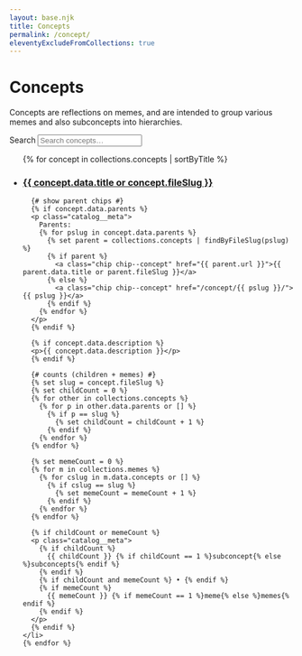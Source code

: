 ```yaml
---
layout: base.njk
title: Concepts
permalink: /concept/
eleventyExcludeFromCollections: true
---
```

# Concepts

Concepts are reflections on memes, and are intended to group various memes and also subconcepts into hierarchies.

<div class="catalog" data-catalog="concept">
  <div class="catalog__controls">
    <label class="catalog__control">
      <span>Search</span>
      <input type="search" data-filter-text placeholder="Search concepts…">
    </label>
  </div>

  <ul class="catalog__list" data-catalog-list>
    {% for concept in collections.concepts | sortByTitle %}
    <li class="catalog__item">
      <h3><a href="{{ concept.url }}">{{ concept.data.title or concept.fileSlug }}</a></h3>

      {# show parent chips #}
      {% if concept.data.parents %}
      <p class="catalog__meta">
        Parents:
        {% for pslug in concept.data.parents %}
          {% set parent = collections.concepts | findByFileSlug(pslug) %}
          {% if parent %}
            <a class="chip chip--concept" href="{{ parent.url }}">{{ parent.data.title or parent.fileSlug }}</a>
          {% else %}
            <a class="chip chip--concept" href="/concept/{{ pslug }}/">{{ pslug }}</a>
          {% endif %}
        {% endfor %}
      </p>
      {% endif %}

      {% if concept.data.description %}
      <p>{{ concept.data.description }}</p>
      {% endif %}

      {# counts (children + memes) #}
      {% set slug = concept.fileSlug %}
      {% set childCount = 0 %}
      {% for other in collections.concepts %}
        {% for p in other.data.parents or [] %}
          {% if p == slug %}
            {% set childCount = childCount + 1 %}
          {% endif %}
        {% endfor %}
      {% endfor %}

      {% set memeCount = 0 %}
      {% for m in collections.memes %}
        {% for cslug in m.data.concepts or [] %}
          {% if cslug == slug %}
            {% set memeCount = memeCount + 1 %}
          {% endif %}
        {% endfor %}
      {% endfor %}

      {% if childCount or memeCount %}
      <p class="catalog__meta">
        {% if childCount %}
          {{ childCount }} {% if childCount == 1 %}subconcept{% else %}subconcepts{% endif %}
        {% endif %}
        {% if childCount and memeCount %} • {% endif %}
        {% if memeCount %}
          {{ memeCount }} {% if memeCount == 1 %}meme{% else %}memes{% endif %}
        {% endif %}
      </p>
      {% endif %}
    </li>
    {% endfor %}
  </ul>
</div>
